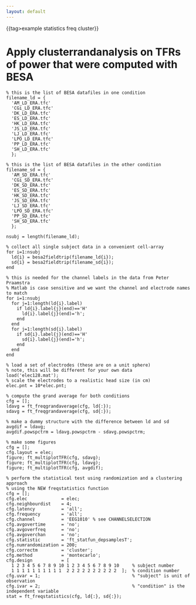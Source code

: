 ```yaml
---
layout: default
---
```


{{tag>example statistics freq cluster}}

# Apply clusterrandanalysis on TFRs of power that were computed with BESA

	% this is the list of BESA datafiles in one condition
	filename_ld = {
	  'AM_LD_ERA.tfc'
	  'CGi_LD_ERA.tfc'
	  'DK_LD_ERA.tfc'
	  'ES_LD_ERA.tfc'
	  'HK_LD_ERA.tfc'
	  'JS_LD_ERA.tfc'
	  'LJ_LD_ERA.tfc'
	  'LPO_LD_ERA.tfc'
	  'PP_LD_ERA.tfc'
	  'SH_LD_ERA.tfc'
	  };

	% this is the list of BESA datafiles in the other condition
	filename_sd = {
	  'AM_SD_ERA.tfc'
	  'CGi_SD_ERA.tfc'
	  'DK_SD_ERA.tfc'
	  'ES_SD_ERA.tfc'
	  'HK_SD_ERA.tfc'
	  'JS_SD_ERA.tfc'
	  'LJ_SD_ERA.tfc'
	  'LPO_SD_ERA.tfc'
	  'PP_SD_ERA.tfc'
	  'SH_SD_ERA.tfc'
	  };

	nsubj = length(filename_ld);

	% collect all single subject data in a convenient cell-array
	for i=1:nsubj
	  ld{i} = besa2fieldtrip(filename_ld{i});
	  sd{i} = besa2fieldtrip(filename_sd{i});
	end

	% this is needed for the channel labels in the data from Peter Praamstra
	% Matlab is case sensitive and we want the channel and electrode names to match
	for i=1:nsubj
	  for j=1:length(ld{i}.label)
	    if ld{i}.label{j}(end)=='H'
	      ld{i}.label{j}(end)='h';
	    end
	  end
	  for j=1:length(sd{i}.label)
	    if sd{i}.label{j}(end)=='H'
	      sd{i}.label{j}(end)='h';
	    end
	  end
	end

	% load a set of electrodes (these are on a unit sphere)
	% note, this will be different for your own data
	load('elec128.mat');
	% scale the electrodes to a realistic head size (in cm)
	elec.pnt = 10*elec.pnt;

	% compute the grand average for both conditions
	cfg = [];
	ldavg = ft_freqgrandaverage(cfg, ld{:});
	sdavg = ft_freqgrandaverage(cfg, sd{:});

	% make a dummy structure with the difference between ld and sd
	avgdif = ldavg;
	avgdif.powspctrm = ldavg.powspctrm - sdavg.powspctrm;

	% make some figures
	cfg = [];
	cfg.layout = elec;
	figure; ft_multiplotTFR(cfg, sdavg);
	figure; ft_multiplotTFR(cfg, ldavg);
	figure; ft_multiplotTFR(cfg, avgdif);

	% perform the statistical test using randomization and a clustering approach
	% using the NEW freqstatistics function
	cfg = [];
	cfg.elec             = elec;
	cfg.neighbourdist    = 4;
	cfg.latency          = 'all';
	cfg.frequency        = 'all';
	cfg.channel          = 'EEG1010' % see CHANNELSELECTION
	cfg.avgovertime      = 'no';
	cfg.avgoverfreq      = 'no';
	cfg.avgoverchan      = 'no';
	cfg.statistic        = 'ft_statfun_depsamplesT';
	cfg.numrandomization = 200;
	cfg.correctm         = 'cluster';
	cfg.method           = 'montecarlo';
	cfg.design           = [
	  1 2 3 4 5 6 7 8 9 10 1 2 3 4 5 6 7 8 9 10     % subject number
	  1 1 1 1 1 1 1 1 1 1  2 2 2 2 2 2 2 2 2 2  ];  % condition number
	cfg.uvar = 1;                                   % "subject" is unit of observation
	cfg.ivar = 2;                                   % "condition" is the independent variable
	stat = ft_freqstatistics(cfg, ld{:}, sd{:});
